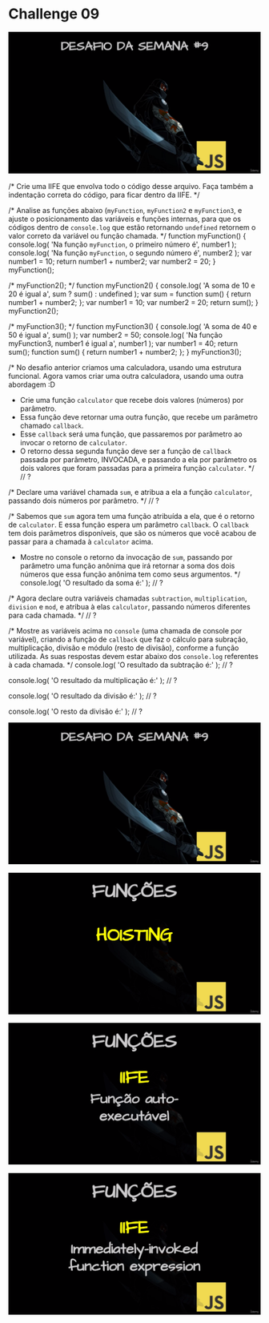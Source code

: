 # Challenge 09

![Challenge 09](https://github.com/Clara-Pacheco/exe-curso-js-ninja/blob/main/images/Curso%20JavaScript%20Ninja%20_%20Udemy%20-%20Google%20Chrome%2026_09_2022%2015_50_20.png)

/*
Crie uma IIFE que envolva todo o código desse arquivo. Faça também a
indentação correta do código, para ficar dentro da IIFE.
*/

/*
Analise as funções abaixo (`myFunction`, `myFunction2` e `myFunction3`, e
ajuste o posicionamento das variáveis e funções internas, para que os códigos
dentro de `console.log` que estão retornando `undefined` retornem o valor
correto da variável ou função chamada.
*/
function myFunction() {
    console.log( 'Na função `myFunction`, o primeiro número é', number1 );
    console.log( 'Na função `myFunction`, o segundo número é', number2 );
    var number1 = 10;
    return number1 + number2;
    var number2 = 20;
}
myFunction();

/*
    myFunction2();
*/
function myFunction2() {
    console.log( 'A soma de 10 e 20 é igual a', sum ? sum() : undefined );
    var sum = function sum() {
        return number1 + number2;
    };
    var number1 = 10;
    var number2 = 20;
    return sum();
}
myFunction2();

/*
    myFunction3();
*/
function myFunction3() {
    console.log( 'A soma de 40 e 50 é igual a', sum() );
    var number2 = 50;
    console.log( 'Na função myFunction3, number1 é igual a', number1 );
    var number1 = 40;
    return sum();
    function sum() {
        return number1 + number2;
    };
}
myFunction3();

/*
No desafio anterior criamos uma calculadora, usando uma estrutura funcional.
Agora vamos criar uma outra calculadora, usando uma outra abordagem :D
- Crie uma função `calculator` que recebe dois valores (números)
por parâmetro.
- Essa função deve retornar uma outra função, que recebe um parâmetro
chamado `callback`.
- Esse `callback` será uma função, que passaremos por parâmetro ao invocar
o retorno de `calculator`.
- O retorno dessa segunda função deve ser a função de `callback` passada
por parâmetro, INVOCADA, e passando a ela por parâmetro os dois valores
que foram passadas para a primeira função `calculator`.
*/
// ?

/*
Declare uma variável chamada `sum`, e atribua a ela a função `calculator`,
passando dois números por parâmetro.
*/
// ?

/*
Sabemos que `sum` agora tem uma função atribuída a ela, que é o retorno de
`calculator`. E essa função espera um parâmetro `callback`. O `callback`
tem dois parãmetros disponíveis, que são os números que você acabou de passar
para a chamada à `calculator` acima.
- Mostre no console o retorno da invocação de `sum`, passando por parâmetro
uma função anônima que irá retornar a soma dos dois números que essa função
anônima tem como seus argumentos.
*/
console.log( 'O resultado da soma é:' );
// ?

/*
Agora declare outra variáveis chamadas `subtraction`, `multiplication`,
`division` e `mod`, e atribua à elas `calculator`, passando números
diferentes para cada chamada.
*/
// ?

/*
Mostre as variáveis acima no `console` (uma chamada de console por variável),
criando a função de `callback` que faz o cálculo para subração, multiplicação,
divisão e módulo (resto de divisão), conforme a função utilizada.
As suas respostas devem estar abaixo dos `console.log` referentes à cada
chamada.
*/
console.log( 'O resultado da subtração é:' );
// ?

console.log( 'O resultado da multiplicação é:' );
// ?

console.log( 'O resultado da divisão é:' );
// ?

console.log( 'O resto da divisão é:' );
// ?  

![Explanation and examples](https://github.com/Clara-Pacheco/exe-curso-js-ninja/blob/main/images/Curso%20JavaScript%20Ninja%20_%20Udemy%20-%20Google%20Chrome%2026_09_2022%2015_50_20.png)

![Explanation and examples](https://github.com/Clara-Pacheco/exe-curso-js-ninja/blob/main/SECAO%2009-%20AULA%2009/Curso%20JavaScript%20Ninja%20_%20Udemy%20-%20Google%20Chrome%2026_09_2022%2014_41_20.png)

![Explanation and examples](https://github.com/Clara-Pacheco/exe-curso-js-ninja/blob/main/SECAO%2009-%20AULA%2009/Curso%20JavaScript%20Ninja%20_%20Udemy%20-%20Google%20Chrome%2026_09_2022%2015_16_58.png) 

![Explanation and examples](https://github.com/Clara-Pacheco/exe-curso-js-ninja/blob/main/SECAO%2009-%20AULA%2009/Curso%20JavaScript%20Ninja%20_%20Udemy%20-%20Google%20Chrome%2026_09_2022%2015_17_17.png)